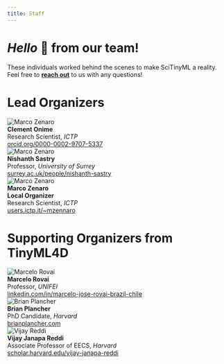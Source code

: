```yaml
---
title: Staff
---
```

# *Hello* 👋 from our team!

These individuals worked behind the scenes to make SciTinyML a reality. Feel free to [**reach out**](mailto:edu@tinyml.org) to us with any questions!

# Lead Organizers

<div class="grid-container-team">
    <div class="grid-child">
      <img alt="Marco Zenaro" class="card-img img-thumbnail" src="{{ site.baseurl }}/assets/team/celment.jpeg" style="max-height: 13rem; width: auto;">
    </div>
    <div class="grid-child">
        <b>Clement Onime</b><br>
        Research Scientist, <i>ICTP</i><br>
        <a href="https://orcid.org/0000-0002-9707-5337">orcid.org/0000-0002-9707-5337</a><br>
    </div> 
</div>

<div class="grid-container-team">
    <div class="grid-child">
      <img alt="Marco Zenaro" class="card-img img-thumbnail" src="{{ site.baseurl }}/assets/team/nishanth.jpg" style="max-height: 13rem; width: auto;">
    </div>
    <div class="grid-child">
        <b>Nishanth Sastry</b><br>
        Professor, <i>University of Surrey</i><br>
        <a href="https://www.surrey.ac.uk/people/nishanth-sastry/">surrey.ac.uk/people/nishanth-sastry</a><br>
    </div> 
</div>

<div class="grid-container-team">
    <div class="grid-child">
      <img alt="Marco Zenaro" class="card-img img-thumbnail" src="{{ site.baseurl }}/assets/team/marco.jpg" style="max-height: 15rem; width: auto;">
    </div>
    <div class="grid-child">
        <b>Marco Zenaro</b><br>
        <b>Local Organizer</b><br>
        Research Scientist, <i>ICTP</i><br>
        <a href="http://users.ictp.it/~mzennaro/">users.ictp.it/~mzennaro</a><br>
    </div> 
</div>

# Supporting Organizers from TinyML4D

<div class="grid-container-team">
    <div class="grid-child">
      <img alt="Marcelo Rovai" class="card-img img-thumbnail" src="{{ site.baseurl }}/assets/team/marcelo.jpeg" style="max-height: 13rem; width: auto;">
    </div>
    <div class="grid-child">
        <b>Marcelo Rovai</b><br>
        Professor, <i>UNIFEI</i><br>
        <a href="https://www.linkedin.com/in/marcelo-jose-rovai-brazil-chile/">linkedin.com/in/marcelo-jose-rovai-brazil-chile</a><br>
    </div> 
</div>

<div class="grid-container-team">
    <div class="grid-child">
      <img alt="Brian Plancher" class="card-img img-thumbnail" src="{{ site.baseurl }}/assets/team/brian.png" style="max-height: 13rem; width: auto;">
    </div>
    <div class="grid-child">
        <b>Brian Plancher</b><br>
        PhD Candidate, <i>Harvard</i><br>
        <a href="https://brianplancher.com/">brianplancher.com</a><br>
    </div> 
</div>

<div class="grid-container-team">
    <div class="grid-child">
      <img alt="Vijay Reddi" class="card-img img-thumbnail" src="{{ site.baseurl }}/assets/team/vijay.png" style="max-height: 13rem; width: auto;">
    </div>
    <div class="grid-child">
        <b>Vijay Janapa Reddi</b><br>
        Associate Professor of EECS, <i>Harvard</i><br>
        <a href="https://scholar.harvard.edu/vijay-janapa-reddi">scholar.harvard.edu/vijay-janapa-reddi</a><br>
    </div> 
</div>